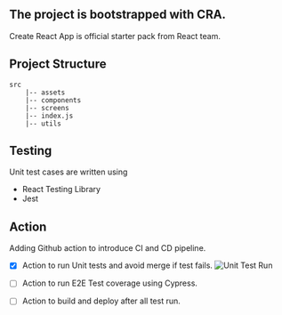 ## The project is bootstrapped with CRA.

Create React App is official starter pack from React team.

## Project Structure

```
src
    |-- assets
    |-- components
    |-- screens
    |-- index.js
    |-- utils
```

## Testing

Unit test cases are written using

- React Testing Library
- Jest

## Action

Adding Github action to introduce CI and CD pipeline.

- [x] Action to run Unit tests and avoid merge if test fails. ![Unit Test Run](https://github.com/dreamer01/react-login-mock/workflows/Unit%20Test%20Run/badge.svg)

- [ ] Action to run E2E Test coverage using Cypress.

- [ ] Action to build and deploy after all test run.
